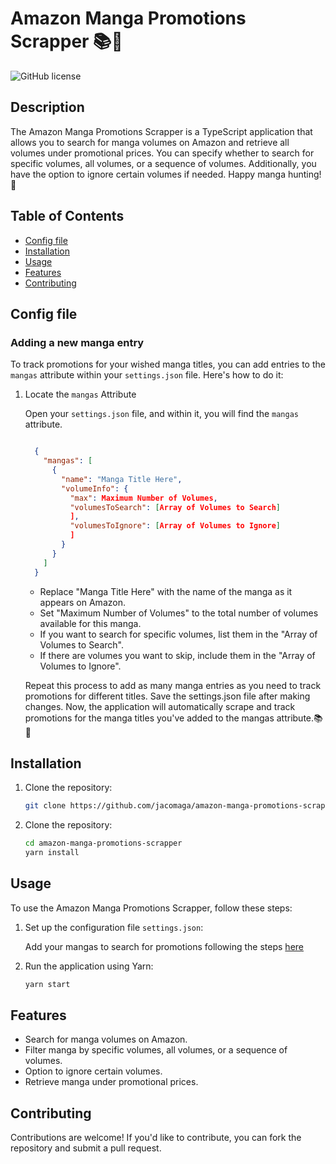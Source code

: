 # Amazon Manga Promotions Scrapper 📚🏯

![GitHub license](https://img.shields.io/badge/license-MIT-blue.svg)

## Description

The Amazon Manga Promotions Scrapper is a TypeScript application that allows you to search for manga volumes on Amazon and retrieve all volumes under promotional prices. You can specify whether to search for specific volumes, all volumes, or a sequence of volumes. Additionally, you have the option to ignore certain volumes if needed. Happy manga hunting! 🎉

## Table of Contents

- [Config file](#config-file)
- [Installation](#installation)
- [Usage](#usage)
- [Features](#features)
- [Contributing](#contributing)

## Config file
### Adding a new manga entry

  To track promotions for your wished manga titles, you can add entries to the `mangas` attribute within your `settings.json` file. Here's how to do it:

  1. Locate the `mangas` Attribute

      Open your `settings.json` file, and within it, you will find the `mangas` attribute.


      ```json

        {
          "mangas": [
            {
              "name": "Manga Title Here",
              "volumeInfo": {
                "max": Maximum Number of Volumes,
                "volumesToSearch": [Array of Volumes to Search]
                ],
                "volumesToIgnore": [Array of Volumes to Ignore]
                ]
              }
            }
          ]
        }

      ```

      -  Replace "Manga Title Here" with the name of the manga as it appears on Amazon.
      - Set "Maximum Number of Volumes" to the total number of volumes available for this manga.
      - If you want to search for specific volumes, list them in the "Array of Volumes to Search".
      - If there are volumes you want to skip, include them in the "Array of Volumes to Ignore".

      Repeat this process to add as many manga entries as you need to track promotions for different titles. Save the settings.json file after making changes.
      Now, the application will automatically scrape and track promotions for the manga titles you've added to the mangas attribute.📚🎉
## Installation

1. Clone the repository:
   ```sh
   git clone https://github.com/jacomaga/amazon-manga-promotions-scrapper.git
   ```
2. Clone the repository:
    ```sh
    cd amazon-manga-promotions-scrapper
    yarn install
    ```
## Usage

  To use the Amazon Manga Promotions Scrapper, follow these steps:

1. Set up the configuration file `settings.json`:

    Add your mangas to search for promotions following the steps [here](#config-file)

2. Run the application using Yarn:
    ```sh
    yarn start
    ```

## Features

  - Search for manga volumes on Amazon.
  - Filter manga by specific volumes, all volumes, or a sequence of volumes.
  - Option to ignore certain volumes.
  - Retrieve manga under promotional prices.

## Contributing

Contributions are welcome! If you'd like to contribute, you can fork the repository and submit a pull request.
